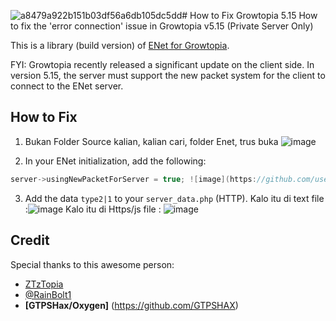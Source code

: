 ![a8479a922b151b03df56a6db105dc5dd](https://github.com/user-attachments/assets/f3ddd2eb-6f17-438c-a3bc-1e79fdedb64f)# How to Fix Growtopia 5.15
How to fix the 'error connection' issue in Growtopia v5.15 (Private Server Only)

This is a library (build version) of [ENet for Growtopia](https://github.com/ZTzTopia/enet/tree/20193ae48ef4bf2e7829105d7f7c9f185e580619).

FYI: Growtopia recently released a significant update on the client side. In version 5.15, the server must support the new packet system for the client to connect to the ENet server.

## How to Fix
1. Bukan Folder Source kalian, kalian cari, folder Enet, trus buka 
![image](https://github.com/user-attachments/assets/88fc4afe-390c-4e39-9831-0a195d5d9e8f)

2. In your ENet initialization, add the following:
```cpp
server->usingNewPacketForServer = true; ![image](https://github.com/user-attachments/assets/ba441e62-6cbe-4912-aff6-e97195d21d2b)

```
3. Add the data `type2|1` to your `server_data.php` (HTTP).
Kalo itu di text file :![image](https://github.com/user-attachments/assets/da61cb7f-d396-4d6f-a70d-7210b8e1b479)
Kalo itu di Https/js file : ![image](https://github.com/user-attachments/assets/994f26ad-e09a-488d-ab86-c577fa94db7c)




## Credit
Special thanks to this awesome person:
- [ZTzTopia](https://github.com/ZTzTopia)
- [@RainBolt1](https://t.me/RainBolt1)
- **[GTPSHax/Oxygen]** (https://github.com/GTPSHAX)
